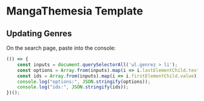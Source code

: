 # MangaThemesia Template

## Updating Genres

On the search page, paste into the console:

```js
(() => {
	const inputs = document.querySelectorAll('ul.genrez > li');
	const options = Array.from(inputs).map(i => i.lastElementChild.textContent.trim());
	const ids = Array.from(inputs).map(i => i.firstElementChild.value);
	console.log("options:", JSON.stringify(options));
	console.log("ids:", JSON.stringify(ids));
})();
```
